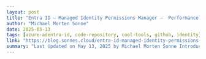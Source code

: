 ```yaml
---
layout: post
title: "Entra ID – Managed Identity Permissions Manager –  Performance Stats and Community Insights"
author: "Michael Morten Sonne"
date: 2025-05-13
tags: [azure-adentra-id, code-repository, cool-tools, github, identity]
link: "https://blog.sonnes.cloud/entra-id-managed-identity-permissions-manager-performance-stats-and-community-insights/"
summary: "Last Updated on May 13, 2025 by Michael Morten Sonne Introduction Here is a small update on my&#8230; The post Entra ID – Managed Identity Permissions Manager – Performance Stats and Community Insi..."
---
```

